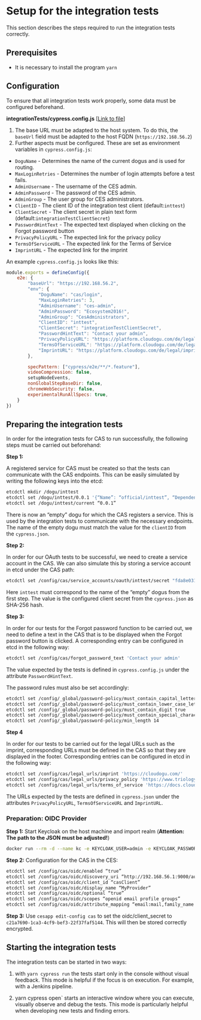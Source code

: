 # Setup for the integration tests

This section describes the steps required to run the integration tests correctly.

## Prerequisites

* It is necessary to install the program `yarn`

## Configuration

To ensure that all integration tests work properly, some data must be configured beforehand.

**integrationTests/cypress.config.js** [[Link to file](../../integrationTests/cypress.config.js)]

1) The base URL must be adapted to the host system.
   To do this, the `baseUrl` field must be adapted to the host FQDN (`https://192.168.56.2`)
2) Further aspects must be configured.
   These are set as environment variables in `cypress.config.js`:
- `DoguName` - Determines the name of the current dogus and is used for routing.
- `MaxLoginRetries` - Determines the number of login attempts before a test fails.
- `AdminUsername` - The username of the CES admin.
- `AdminPassword` - The password of the CES admin.
- `AdminGroup` - The user group for CES administrators.
- `ClientID` - The client ID of the integration test client (default:`inttest`)
- `ClientSecret` - The client secret in plain text form (default:`integrationTestClientSecret`)
- `PasswordHintText` - The expected text displayed when clicking on the Forgot password button
- `PrivacyPolicyURL` - The expected link for the privacy policy
- `TermsOfServiceURL` - The expected link for the Terms of Service
- `ImprintURL` - The expected link for the imprint

An example `cypress.config.js` looks like this:
```javascript
module.exports = defineConfig({
    e2e: {
        "baseUrl": "https://192.168.56.2",
        "env": {
            "DoguName": "cas/login",
            "MaxLoginRetries": 3,
            "AdminUsername": "ces-admin",
            "AdminPassword": "Ecosystem2016!",
            "AdminGroup": "CesAdministrators",
            "ClientID": "inttest",
            "ClientSecret": "integrationTestClientSecret",
            "PasswordHintText": "Contact your admin",
            "PrivacyPolicyURL": "https://platform.cloudogu.com/de/legal/privacy/",
            "TermsOfServiceURL": "https://platform.cloudogu.com/de/legal/terms/",
            "ImprintURL": "https://platform.cloudogu.com/de/legal/imprint/"
        },

        specPattern: ["cypress/e2e/**/*.feature"],
        videoCompression: false,
        setupNodeEvents,
        nonGlobalStepBaseDir: false,
        chromeWebSecurity: false,
        experimentalRunAllSpecs: true,
    }
})
```

## Preparing the integration tests

In order for the integration tests for CAS to run successfully, the following steps must be carried out beforehand:

**Step 1:**

A registered service for CAS must be created so that the tests can communicate with the CAS endpoints. This can be easily simulated by writing the following keys into the etcd:
```bash
etcdctl mkdir /dogu/inttest
etcdctl set /dogu/inttest/0.0.1 '{“Name”: “official/inttest”, “Dependencies”:[“cas”]}'
etcdctl set /dogu/inttest/current “0.0.1”
```
There is now an “empty” dogu for which the CAS registers a service. This is used by the integration tests to communicate with the necessary endpoints. The name of the empty dogu must match the value for the `clientID` from the `cypress.json`.

**Step 2:**

In order for our OAuth tests to be successful, we need to create a service account in the CAS. We can also simulate this by storing a service account in etcd under the CAS path:
```bash
etcdctl set /config/cas/service_accounts/oauth/inttest/secret "fda8e031d07de22bf14e552ab12be4bc70b94a1fb61cb7605833765cb74f2dea"
```
Here `inttest` must correspond to the name of the “empty” dogus from the first step. The value is the configured client secret from the `cypress.json` as SHA-256 hash.

**Step 3:**

In order for our tests for the Forgot password function to be carried out, we need to define a text in the CAS that is to be displayed when the Forgot password button is clicked.
A corresponding entry can be configured in etcd in the following way:

```bash
etcdctl set /config/cas/forgot_password_text 'Contact your admin'
```

The value expected by the tests is defined in `cypress.config.js` under the attribute `PasswordHintText`.

The password rules must also be set accordingly:
```bash
etcdctl set /config/_global/password-policy/must_contain_capital_letter true
etcdctl set /config/_global/password-policy/must_contain_lower_case_letter true
etcdctl set /config/_global/password-policy/must_contain_digit true
etcdctl set /config/_global/password-policy/must_contain_special_character true
etcdctl set /config/_global/password-policy/min_length 14
```

**Step 4**

In order for our tests to be carried out for the legal URLs such as the imprint, corresponding URLs must be defined in the CAS so that they are displayed in the footer.
Corresponding entries can be configured in etcd in the following way:

```bash
etcdctl set /config/cas/legal_urls/imprint 'https://cloudogu.com/'
etcdctl set /config/cas/legal_urls/privacy_policy 'https://www.triology.de/'
etcdctl set /config/cas/legal_urls/terms_of_service 'https://docs.cloudogu.com/'
```

The URLs expected by the tests are defined in `cypress.json` under the attributes `PrivacyPolicyURL`, `TermsOfServiceURL` and `ImprintURL`.

### Preparation: OIDC Provider

**Step 1:** Start Keycloak on the host machine and import realm (**Attention: The path to the JSON must be adjusted!**)

```bash
docker run --rm -d --name kc -e KEYCLOAK_USER=admin -e KEYCLOAK_PASSWORD=admin -p 9000:8080 -e KEYCLOAK_IMPORT="/realm-cloudogu.json -Dkeycloak.profile.feature. upload_scripts=enabled” -v /vagrant/containers/cas/integrationTests/keycloak-realm/realm-cloudogu.json:/realm-cloudogu.json quay.io/keycloak/keycloak:15.0.2
```

**Step 2:** Configuration for the CAS in the CES:

```bash
etcdctl set /config/cas/oidc/enabled “true”
etcdctl set /config/cas/oidc/discovery_uri “http://192.168.56.1:9000/auth/realms/Cloudogu/.well-known/openid-configuration”
etcdctl set /config/cas/oidc/client_id “casClient”
etcdctl set /config/cas/oidc/display_name “MyProvider”
etcdctl set /config/cas/oidc/optional “true”
etcdctl set /config/cas/oidc/scopes “openid email profile groups”
etcdctl set /config/cas/oidc/attribute_mapping “email:mail,family_name:surname,given_name:givenName,preferred_username:username,name:displayName”
```

**Step 3:** Use `cesapp edit-config cas` to set the oidc/client_secret to `c21a7690-1ca3-4cf9-bef3-22f37faf5144`. This will then be stored correctly encrypted.

## Starting the integration tests

The integration tests can be started in two ways:

1. with `yarn cypress run` the tests start only in the console without visual feedback.
   This mode is helpful if the focus is on execution.
   For example, with a Jenkins pipeline.

1. yarn cypress open` starts an interactive window where you can execute, visually observe and debug the tests.
   This mode is particularly helpful when developing new tests and finding errors.